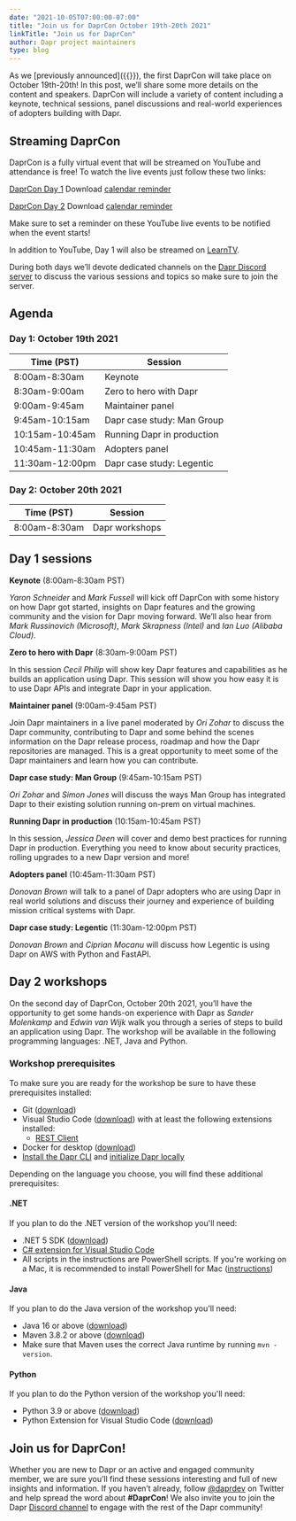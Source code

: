 ```yaml
---
date: "2021-10-05T07:00:00-07:00"
title: "Join us for DaprCon October 19th-20th 2021"
linkTitle: "Join us for DaprCon"
author: Dapr project maintainers
type: blog
---
```


As we [previously announced]({{<ref daprcon-announcement>}}), the first DaprCon will take place on October 19th-20th! In this post, we’ll share some more details on the content and speakers. DaprCon will include a variety of content including a keynote, technical sessions, panel discussions and real-world experiences of adopters building with Dapr.

## Streaming DaprCon

DaprCon is a fully virtual event that will be streamed on YouTube and attendance is free! To watch the live events just follow these two links:

<a href="https://aka.ms/daprcon/day1" class="btn btn-primary" role="button">DaprCon Day 1</a> Download <a href="daprcon-day1.ics" >calendar reminder</a>

<a href="https://aka.ms/daprcon/day2" class="btn btn-primary" role="button">DaprCon Day 2</a> Download <a href="daprcon-day2.ics" >calendar reminder</a>

Make sure to set a reminder on these YouTube live events to be notified when the event starts!

In addition to YouTube, Day 1 will also be streamed on [LearnTV](https://docs.microsoft.com/en-us/learn/tv/).

During both days we’ll devote dedicated channels on the [Dapr Discord server](https://aka.ms/dapr-discord) to discuss the various sessions and topics so make sure to join the server.

## Agenda

### Day 1: October 19th 2021


| Time (PST)      | Session                     | 
|-----------------|-----------------------------|
| 8:00am-8:30am   | Keynote                     | 
| 8:30am-9:00am	  | Zero to hero with Dapr      | 
| 9:00am-9:45am	  | Maintainer panel            | 
| 9:45am-10:15am  | Dapr case study: Man Group  |  
| 10:15am-10:45am |	Running Dapr in production  |
| 10:45am-11:30am | Adopters panel              |
| 11:30am-12:00pm | Dapr case study: Legentic   | 

### Day 2: October 20th 2021

| Time (PST)     | Session                |
|----------------|------------------------|
| 8:00am-8:30am  | Dapr workshops         |

## Day 1 sessions

**Keynote** (8:00am-8:30am PST)

*Yaron Schneider* and *Mark Fussell* will kick off DaprCon with some history on how Dapr got started, insights on Dapr features and the growing community and the vision for Dapr moving forward. We’ll also hear from *Mark Russinovich (Microsoft)*, *Mark Skrapness (Intel)* and *Ian Luo (Alibaba Cloud)*.

**Zero to hero with Dapr** (8:30am-9:00am PST)

In this session *Cecil Philip* will show key Dapr features and capabilities as he builds an application using Dapr. This session will show you how easy it is to use Dapr APIs and integrate Dapr in your application.

**Maintainer panel** (9:00am-9:45am PST)

Join Dapr maintainers in a live panel moderated by *Ori Zohar* to discuss the Dapr community, contributing to Dapr and some behind the scenes information on the Dapr release process, roadmap and how the Dapr repositories are managed. This is a great opportunity to meet some of the Dapr maintainers and learn how you can contribute.

**Dapr case study: Man Group** (9:45am-10:15am PST)

*Ori Zohar* and *Simon Jones* will discuss the ways Man Group has integrated Dapr to their existing solution running on-prem on virtual machines.

**Running Dapr in production** (10:15am-10:45am PST)

In this session, *Jessica Deen* will cover and demo best practices for running Dapr in production. Everything you need to know about security practices, rolling upgrades to a new Dapr version and more!

**Adopters panel** (10:45am-11:30am PST)

*Donovan Brown* will talk to a panel of Dapr adopters who are using Dapr in real world solutions and discuss their journey and experience of building mission critical systems with Dapr.

**Dapr case study: Legentic** (11:30am-12:00pm PST)

*Donovan Brown* and *Ciprian Mocanu* will discuss how Legentic is using Dapr on AWS with Python and FastAPI.

## Day 2 workshops

On the second day of DaprCon, October 20th 2021, you’ll have the opportunity to get some hands-on experience with Dapr as *Sander Molenkamp* and *Edwin van Wijk* walk you through a series of steps to build an application using Dapr. The workshop will be available in the following programming languages: .NET, Java and Python.

### Workshop prerequisites
To make sure you are ready for the workshop be sure to have these prerequisites installed:

- Git ([download](https://git-scm.com/))
- Visual Studio Code ([download](https://code.visualstudio.com/download)) with at least the following extensions installed:
  - [REST Client](https://marketplace.visualstudio.com/items?itemName=humao.rest-client)
- Docker for desktop ([download](https://www.docker.com/products/docker-desktop))
- [Install the Dapr CLI](https://docs.dapr.io/getting-started/install-dapr-cli/) and [initialize Dapr locally](https://docs.dapr.io/getting-started/install-dapr-selfhost/)

Depending on the language you choose, you will find these additional prerequisites:

#### .NET
If you plan to do the .NET version of the workshop you'll need:

- .NET 5 SDK ([download](https://dotnet.microsoft.com/download/dotnet/5.0))
- [C# extension for Visual Studio Code](https://marketplace.visualstudio.com/items?itemName=ms-dotnettools.csharp)
- All scripts in the instructions are PowerShell scripts. If you're working on a Mac, it is recommended to install PowerShell for Mac ([instructions](https://docs.microsoft.com/nl-nl/powershell/scripting/install/installing-powershell-core-on-macos?view=powershell-7.1))

#### Java
If you plan to do the Java version of the workshop you'll need:

- Java 16 or above ([download](https://adoptopenjdk.net/?variant=openjdk16))
- Maven 3.8.2 or above ([download](http://maven.apache.org/download.cgi))
- Make sure that Maven uses the correct Java runtime by running `mvn -version`.

#### Python
If you plan to do the Python version of the workshop you'll need:

- Python 3.9 or above ([download](https://www.python.org/downloads/))
- Python Extension for Visual Studio Code ([download](https://marketplace.visualstudio.com/items?itemName=ms-python.python))

## Join us for DaprCon!
Whether you are new to Dapr or an active and engaged community member, we are sure you’ll find these sessions interesting and full of new insights and information. If you haven’t already, follow [@daprdev](https://twitter.com/daprdev) on Twitter and help spread the word about **#DaprCon**! We also invite you to join the Dapr [Discord channel](https://aka.ms/dapr-discord) to engage with the rest of the Dapr community!
